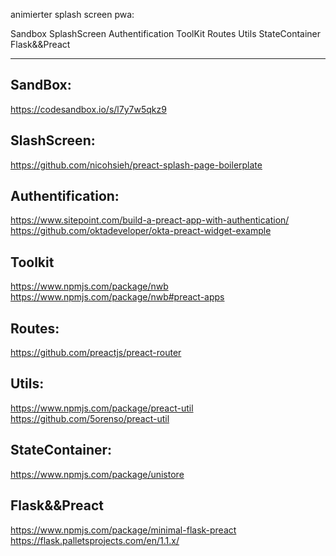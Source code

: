 animierter splash screen pwa:

Sandbox
SplashScreen
Authentification
ToolKit
Routes
Utils
StateContainer
Flask&&Preact



----------------------------------

## SandBox:
https://codesandbox.io/s/l7y7w5qkz9

## SlashScreen:
https://github.com/nicohsieh/preact-splash-page-boilerplate

## Authentification:
https://www.sitepoint.com/build-a-preact-app-with-authentication/
https://github.com/oktadeveloper/okta-preact-widget-example

## Toolkit
https://www.npmjs.com/package/nwb
https://www.npmjs.com/package/nwb#preact-apps

## Routes:
https://github.com/preactjs/preact-router

## Utils:
https://www.npmjs.com/package/preact-util
https://github.com/5orenso/preact-util

## StateContainer:
https://www.npmjs.com/package/unistore

## Flask&&Preact
https://www.npmjs.com/package/minimal-flask-preact
https://flask.palletsprojects.com/en/1.1.x/
